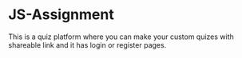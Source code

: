 # JS-Assignment
This is a quiz platform where you can make your custom quizes with shareable link and it has login or register pages.
